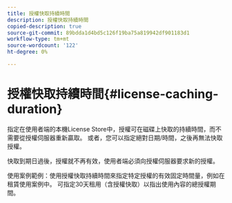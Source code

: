 ```yaml
---
title: 授權快取持續時間
description: 授權快取持續時間
copied-description: true
source-git-commit: 89bdda1d4bd5c126f19ba75a819942df901183d1
workflow-type: tm+mt
source-wordcount: '122'
ht-degree: 0%

---
```



# 授權快取持續時間{#license-caching-duration}

指定在使用者端的本機License Store中，授權可在磁碟上快取的持續時間，而不需要從授權伺服器重新贏取。 或者，您可以指定絕對日期/時間，之後再無法快取授權。

快取到期日過後，授權就不再有效，使用者端必須向授權伺服器要求新的授權。

使用案例範例：使用授權快取持續時間來指定特定授權的有效固定時間量，例如在租賃使用案例中。 可指定30天租用（含授權快取）以指出使用內容的總授權期間。
